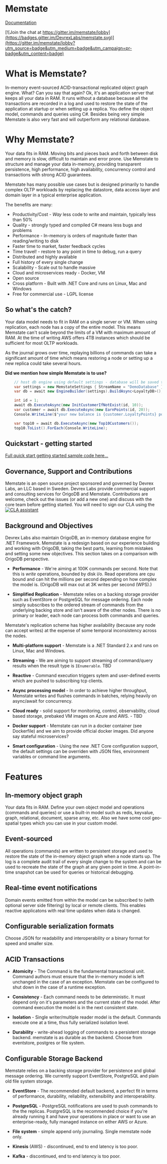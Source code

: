# Memstate

[Documentation](docs)

[![Join the chat at https://gitter.im/memstate/lobby](https://badges.gitter.im/DevrexLabs/memstate.svg)](https://gitter.im/memstate/lobby?utm_source=badge&utm_medium=badge&utm_campaign=pr-badge&utm_content=badge)

# What is Memstate?
In-memory event-sourced ACID-transactional replicated object graph engine. What? Can you say that again? Ok, it's an application server that keeps all your data in RAM. It runs without a database because all the transactions are recorded in a log and used to restore the state of the application at startup or when setting up a replica. You define the object model, commands and queries using C#. Besides being very simple Memstate is also very fast and will outperform any relational database.

# Why Memstate?
Your data fits in RAM. Moving bits and pieces back and forth between disk and memory is slow, difficult to maintain and error prone. Use Memstate to structure and manage your data in-memory, providing transparent persistence, high performance, high availability, concurrency control and transactions with strong ACID guarantees.

Memstate has many possible use cases but is designed primarily to handle complex OLTP workloads by replacing the datastore, data access layer and domain layer in a typical enterprise application.

The benefits are many:

* Productivity/Cost - *Way* less code to write and maintain, typically less than 50%
* Quality - strongly typed and compiled C# means less bugs and problems
* Performance - In-memory is orders of magnitude faster than reading/writing to disk
* Faster time to market, faster feedback cycles
* Time travel! - restore to any point in time to debug, run a query
* Distributed and highly available
* Full history of every single change
* Scalability - Scale out to handle massive 
* Cloud and microservices ready -  Docker, VM
* Open source
* Cross platform - Built with .NET Core and runs on Linux, Mac and Windows
* Free for commercial use - LGPL license

## So what's the catch?
Your data model needs to fit in RAM on a single server or VM. When using replication, each node has a copy of the entire model. This means Memstate can't scale beyond the limits of a VM with maximum amount of RAM. At the time of writing AWS offers 4TB instances which should be sufficient for most OLTP workloads.

As the journal grows over time, replaying billions of commands can take a significant amount of time which means restoring a node or setting up a new replica could take several hours.

**Did we mention how simple Memstate is to use?**

```csharp
    // host db engine using default settings - database will be saved to disk as "DemoDatabase.journal"  
    var settings = new MemstateSettings { StreamName = "DemoDatabase" };
    var db = await new EngineBuilder(settings).BuildAsync<LoyaltyDB>();

    int id = 1;
    await db.ExecuteAsync(new InitCustomerIfNotExist(id, 10));
    var customer = await db.ExecuteAsync(new EarnPoints(id, 20));
    Console.WriteLine($"your new balance is {customer.LoyaltyPoints} points."); 

    var top10 = await db.ExecuteAsync(new Top10Customers());
    top10.ToList().ForEach(Console.WriteLine);
```

## Quickstart - getting started

[Full quick start getting started sample code here...](/Memstate.Docs.GettingStarted/QuickStart)


## Governance, Support and Contributions
Memstate is an open source project sponsored and governed by Devrex Labs, an LLC based in Sweden.
Devrex Labs provide commercial support and consulting services for OrigoDB and Memstate. Contributions are welcome, check out the issues (or add a new one) and discuss with the core team before getting started. You will need to sign our CLA using the  [![CLA assistant](https://cla-assistant.io/readme/badge/DevrexLabs/memstate)](https://cla-assistant.io/DevrexLabs/memstate) 

## Background and Objectives
Devrex Labs also maintain OrigoDB, an in-memory database engine for .NET Framework. Memstate is a redesign based on our experience building and working with OrigoDB, taking the best parts, learning from mistakes and setting some new objectives. This section takes on a comparison with OrigoDB perspective.

* **Performance** - We're aiming at 100K commands per second. Note that this is *write* operations, bounded by disk i/o. Read operations are cpu bound and can hit the millions per second depending on how complex the model is. (OrigoDB will max out at 3K writes per second (WPS).)

* **Simplified Replication** - Memstate relies on a backing storage provider such as EventStore or PostgreSQL for message ordering. Each node simply subscribes to the ordered stream of commands from the underlying backing store and isn't aware of the other nodes. There is no primary or leader, each node can process both commands and queries.

Memstate's replication scheme has higher availability (because any node can accept writes) at the expense of some temporal inconsistency across the nodes.

* **Multi-platform support** - Memstate is a .NET Standard 2.x and runs on Linux, Mac and Windows.

* **Streaming** - We are aiming to support streaming of command/query results when the result type is `IEnumerable`. TBD

* **Reactive** - Command execution triggers sytem and user-defined events which are pushed to subscribing tcp clients.

* **Async processing model** - In order to achieve higher throughput, Memstate writes and flushes commands in batches, relying heavily on async/await for concurrency.

* **Cloud ready** - solid support for monitoring, control, observability, cloud based storage, prebaked VM images on Azure and AWS. - TBD

* **Docker support** - Memstate can run in a docker container (see Dockerfile) and we aim to provide official docker images. Did anyone say stateful microservices?

* **Smart configuration** - Using the new .NET Core configuration support, the default settings can be overriden with JSON files, environment variables or command line arguments.


# Features
## In-memory object graph
Your data fits in RAM. Define your own object model and operations (commands and queries) or use a built-in model such as redis, keyvalue, graph, relational, document, sparse array, etc. Also we have some cool geo-spatial types which you can use in your custom model.

## Event-sourced
All operations (commands) are written to persistent storage and used to restore the state of the in-memory object graph when a node starts up. The log is a complete audit trail of every single change to the system and can be used to recreate the state of the graph at any given point in time. A point-in-time snapshot can be used for queries or historical debugging.

## Real-time event notifications
Domain events emitted from within the model can be subscribed to (with optional server side filtering) by local or remote clients. This enables reactive applicatons with real time updates when data is changed.

## Configurable serialization formats
Choose JSON for readability and interoperability or a binary format for speed and smaller size. 

## ACID Transactions

* **Atomicity**   - The Command is the fundamental transactional unit. Command authors must ensure that the in-memory model is left unchanged in the case of an exception. Memstate can be configured to shut down in the case of a runtime exception.

* **Consistency** - Each command needs to be deterministic. It must depend only on it's parameters and the current state of the model. After command execution the model is in the next consistent state.

* **Isolation**  - Single writer/multiple reader model is the default. Commands execute one at a time,  thus fully serialized isolation level.

* **Durability**  - write-ahead logging of commands to a persistent storage backend. memstate is as durable as the backend. Choose from eventstore, postgres or file system.

## Configurable Storage Backend
Memstate relies on a backing storage provider for persistence and global message ordering. We currently support EventStore, PostgreSQL and plain old file system storage.

* **EventStore** - The recommended default backend, a perfect fit in terms of performance, durability, reliability, extensibility and interoperability.

* **PostgreSQL** - PostgreSQL notifications are used to push commands to the the replicas. PostgreSQL is the recommended choice if you're already running it and have your operations in place or want to use an enterprise-ready, fully managed instance on either AWS or Azure. 

* **File system** - simple append only journaling. Single memstate node only.

* **Kinesis** (AWS) - discontinued, end to end latency is too poor.

* **Kafka** - discontinued, end to end latency is too poor.
